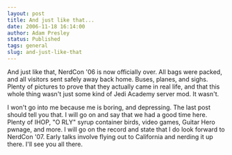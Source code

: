 ```yaml
---
layout: post
title: And just like that...
date: 2006-11-18 16:14:00
author: Adam Presley
status: Published
tags: general
slug: and-just-like-that
---
```

And just like that, NerdCon '06 is now officially over. All bags were
packed, and all visitors sent safely away back home. Buses, planes, and
sighs. Plenty of pictures to prove that they actually came in real life,
and that this whole thing wasn't just some kind of Jedi Academy server
mod. It wasn't.  
  
I won't go into me because me is boring, and depressing. The last post
should tell you that. I will go on and say that we had a good time here.
Plenty of IHOP, "O RLY" syrup container birds, video games, Guitar Hero
pwnage, and more. I will go on the record and state that I do look
forward to NerdCon '07. Early talks involve flying out to California and
nerding it up there. I'll see you all there.
